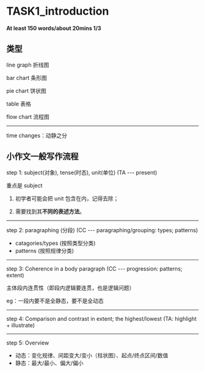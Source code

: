 # TASK1_introduction

**At least 150 words/about 20mins 1/3**

## 类型

line graph 折线图

bar chart 条形图

pie chart 饼状图

table 表格

flow chart 流程图

---

time changes：动静之分

## 小作文一般写作流程

step 1: subject(对象), tense(时态), unit(单位) (TA --- present)

重点是 subject

1. 初学者可能会把 unit 包含在内，记得去除；

2. 需要找到其**不同的表述方法**。

---

step 2: paragraphing (分段) (CC --- paragraphing/grouping: types; patterns)

- catagories/types (按照类型分类)
- patterns (按照规律分类)

---

step 3: Coherence in a body paragraph (CC --- progression: patterns; extent)

主体段内连贯性（即段内逻辑要连贯，也是逻辑问题）

eg：一段内要不是全静态，要不是全动态

---

step 4: Comparison and contrast in extent; the highest/lowest (TA: highlight + illustrate)

---

step 5: Overview

- 动态：变化规律、间距变大/变小（柱状图）、起点/终点区间/数值
- 静态：最大/最小、偏大/偏小